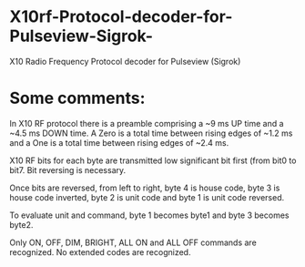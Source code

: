 # X10rf-Protocol-decoder-for-Pulseview-Sigrok-
X10 Radio Frequency Protocol decoder for Pulseview (Sigrok)

# Some comments:

In X10 RF protocol there is a preamble comprising a ~9 ms UP time and a ~4.5 ms DOWN time. A Zero is a total time between rising edges of ~1.2 ms and a One is a
total time between rising edges of ~2.4 ms.

X10 RF bits for each byte are transmitted low significant bit first (from bit0 to bit7. Bit reversing is necessary.

Once bits are reversed, from left to right, byte 4 is house code, byte 3 is house code inverted, byte 2 is unit code and byte 1 is unit code reversed.

To evaluate unit and command, byte 1 becomes byte1 and byte 3 becomes byte2.

Only ON, OFF, DIM, BRIGHT, ALL ON and ALL OFF commands are recognized. No extended codes are recognized.
